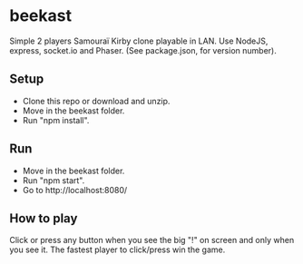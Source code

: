 # beekast
Simple 2 players Samouraï Kirby clone playable in LAN.
Use NodeJS, express, socket.io and Phaser. (See package.json, for version number).

## Setup
- Clone this repo or download and unzip.
- Move in the beekast folder.
- Run "npm install".

## Run
- Move in the beekast folder.
- Run "npm start".
- Go to http://localhost:8080/

## How to play
Click or press any button when you see the big "!" on screen and only when you see it.
The fastest player to click/press win the game.
 
